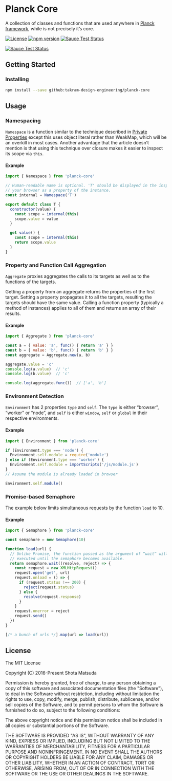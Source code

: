 Planck Core
===========

A collection of classes and functions that are used anywhere in [Planck framework](https://takram.com/projects/planck), while is not precisely it’s core.

[![License](http://img.shields.io/badge/license-MIT-lightgrey.svg?style=flat
)](http://mit-license.org)
[![npm version](https://badge.fury.io/js/%40takram%2Fplanck-core.svg)](http://badge.fury.io/js/%40takram%2Fplanck-core)
[![Sauce Test Status](https://saucelabs.com/buildstatus/planck-core)](https://saucelabs.com/u/planck-core)

[![Sauce Test Status](https://saucelabs.com/browser-matrix/planck-core.svg)](https://saucelabs.com/u/planck-core)

## Getting Started

### Installing

```sh
npm install --save github:takram-design-engineering/planck-core
```

## Usage

### Namespacing

`Namespace` is a function similar to the technique described in [Private Properties](https://developer.mozilla.org/en-US/Add-ons/SDK/Guides/Contributor_s_Guide/Private_Properties#Namespaces_in_the_Add-on_SDK) except this uses object literal rather than WeakMap, which will be an overkill in most cases. Another advantage that the article doesn’t mention is that using this technique over closure makes it easier to inspect its scope via `this`.

#### Example

```js
import { Namespace } from 'planck-core'

// Human-readable name is optional. 'T' should be displayed in the inspector of
// your browser as a property of the instance.
const internal = Namespace('T')

export default class T {
  constructor(value) {
    const scope = internal(this)
    scope.value = value
  }

  get value() {
    const scope = internal(this)
    return scope.value
  }
}
```

### Property and Function Call Aggregation

`Aggregate` proxies aggregates the calls to its targets as well as to the functions of the targets.

Getting a property from an aggregate returns the properties of the first target. Setting a property propagates it to all the targets, resulting the targets should have the same value. Calling a function property (typically a method of instances) applies to all of them and returns an array of their results.

#### Example

```js
import { Aggregate } from 'planck-core'

const a = { value: 'a', func() { return 'a' } }
const b = { value: 'b', func() { return 'b' } }
const aggregate = Aggregate.new(a, b)

aggregate.value = 'c'
console.log(a.value)  // 'c'
console.log(b.value)  // 'c'

console.log(aggregate.func())  // ['a', 'b']
```

### Environment Detection

`Environment` has 2 properties `type` and `self`. The `type` is either “browser”, “worker” or “node”, and `self` is either `window`, `self` or `global` in their respective environments.

#### Example

```js
import { Environment } from 'planck-core'

if (Environment.type === 'node') {
  Environment.self.module = require('module')
} else if (Environment.type === 'worker') {
  Environment.self.module = importScripts('/js/module.js')
}
// Assume the module is already loaded in browser

Environment.self.module()
```

### Promise-based Semaphore

The example below limits simultaneous requests by the function `load` to 10.

#### Example

```js
import { Semaphore } from 'planck-core'

const semaphore = new Semaphore(10)

function load(url) {
  // Unlike Promise, the function passed as the argument of “wait” will not be
  // executed until the semaphore becomes available.
  return semaphore.wait((resolve, reject) => {
    const request = new XMLHttpRequest()
    request.open('get', url)
    request.onload = () => {
      if (request.status !== 200) {
        reject(request.status)
      } else {
        resolve(request.response)
      }
    }
    request.onerror = reject
    request.send()
  })
}

[/* a bunch of urls */].map(url => load(url))
```

## License

The MIT License

Copyright (C) 2016-Present Shota Matsuda

Permission is hereby granted, free of charge, to any person obtaining a
copy of this software and associated documentation files (the "Software"),
to deal in the Software without restriction, including without limitation
the rights to use, copy, modify, merge, publish, distribute, sublicense,
and/or sell copies of the Software, and to permit persons to whom the
Software is furnished to do so, subject to the following conditions:

The above copyright notice and this permission notice shall be included in
all copies or substantial portions of the Software.

THE SOFTWARE IS PROVIDED "AS IS", WITHOUT WARRANTY OF ANY KIND, EXPRESS OR
IMPLIED, INCLUDING BUT NOT LIMITED TO THE WARRANTIES OF MERCHANTABILITY,
FITNESS FOR A PARTICULAR PURPOSE AND NONINFRINGEMENT. IN NO EVENT SHALL
THE AUTHORS OR COPYRIGHT HOLDERS BE LIABLE FOR ANY CLAIM, DAMAGES OR OTHER
LIABILITY, WHETHER IN AN ACTION OF CONTRACT, TORT OR OTHERWISE, ARISING
FROM, OUT OF OR IN CONNECTION WITH THE SOFTWARE OR THE USE OR OTHER
DEALINGS IN THE SOFTWARE.
